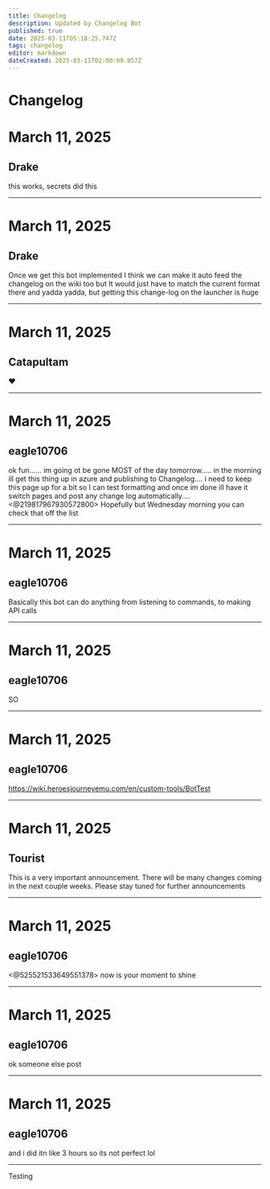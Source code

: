```yaml
---
title: Changelog
description: Updated by Changelog Bot
published: true
date: 2025-03-11T05:18:25.747Z
tags: changelog
editor: markdown
dateCreated: 2025-03-11T02:00:09.857Z
---
```


# Changelog

# March 11, 2025
## Drake

this works, secrets did this

---

# March 11, 2025
## Drake

Once we get this bot implemented I think we can make it auto feed the changelog on the wiki too but It would just have to match the current format there and yadda yadda, but getting this change-log on the launcher is huge

---

# March 11, 2025
## Catapultam

❤️

---

# March 11, 2025
## eagle10706

ok fun...... im going ot be gone MOST of the day tomorrow..... in the morning ill get this thing up in azure and publishing to Changelog.... i need to keep this page up for a bit so I can test formatting and once im done ill have it switch pages and post any change log automatically.... <@219817967930572800> Hopefully but Wednesday morning you can check that off the list

---

# March 11, 2025
## eagle10706

Basically this bot can do anything from listening to commands, to making API calls

---

# March 11, 2025
## eagle10706

SO

---

# March 11, 2025
## eagle10706

https://wiki.heroesjourneyemu.com/en/custom-tools/BotTest

---

# March 11, 2025
## Tourist

This is a very important announcement. There will be many changes coming in the next couple weeks. Please stay tuned for further announcements

---

# March 11, 2025
## eagle10706

<@525521533649551378>  now is your moment to shine

---

# March 11, 2025
## eagle10706

ok someone else post

---

# March 11, 2025
## eagle10706

and i did itn like 3 hours so its not perfect lol

---

Testing